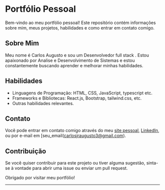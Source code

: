 
# Portfólio Pessoal

Bem-vindo ao meu portfólio pessoal! Este repositório contém informações sobre mim, meus projetos, habilidades e como entrar em contato comigo.

## Sobre Mim

Meu nome é Carlos Augusto e sou um 
Desenvolvedor full stack .
Estou apaixonado por Analise e Desenvolvimento de Sistemas e estou constantemente buscando aprender e melhorar minhas habilidades.

## Habilidades

- Linguagens de Programação: HTML, CSS, JavaScript, typescript etc.
- Frameworks e Bibliotecas: React.js, Bootstrap, tailwind.css, etc.
- Outras habilidades relevantes.

## Contato

Você pode entrar em contato comigo através do meu [site pessoal](url_do_site), [LinkedIn](https://www.linkedin.com/in/carlos-jr-augusto-569aa92a0/), ou por e-mail em [seu_email(carlosjraugusto3@gmail.com).

## Contribuição

Se você quiser contribuir para este projeto ou tiver alguma sugestão, sinta-se à vontade para abrir uma issue ou enviar um pull request.

Obrigado por visitar meu portfólio!

---

